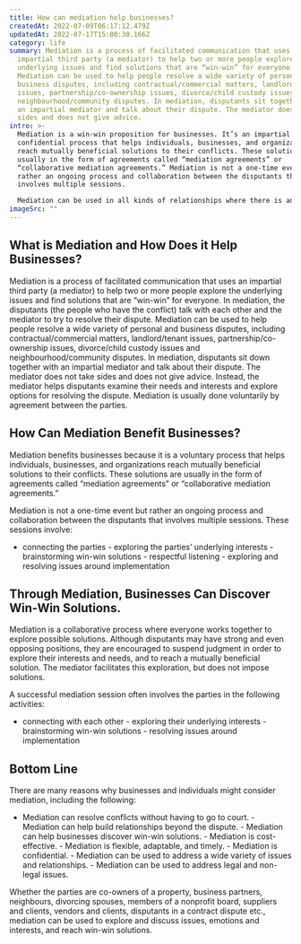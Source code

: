 ```yaml
---
title: How can mediation help businesses?
createdAt: 2022-07-09T06:17:12.479Z
updatedAt: 2022-07-17T15:00:30.166Z
category: life
summary: Mediation is a process of facilitated communication that uses an
  impartial third party (a mediator) to help two or more people explore the
  underlying issues and find solutions that are “win-win” for everyone.
  Mediation can be used to help people resolve a wide variety of personal and
  business disputes, including contractual/commercial matters, landlord/tenant
  issues, partnership/co-ownership issues, divorce/child custody issues and
  neighbourhood/community disputes. In mediation, disputants sit together with
  an impartial mediator and talk about their dispute. The mediator does not take
  sides and does not give advice.
intro: >-
  Mediation is a win-win proposition for businesses. It’s an impartial and
  confidential process that helps individuals, businesses, and organizations
  reach mutually beneficial solutions to their conflicts. These solutions are
  usually in the form of agreements called “mediation agreements” or
  “collaborative mediation agreements.” Mediation is not a one-time event but
  rather an ongoing process and collaboration between the disputants that
  involves multiple sessions. 

  Mediation can be used in all kinds of relationships where there is an opportunity to explore different ways of dealing with conflict and find win-win solutions without having to go to court or some other expensive third party adjudication. These include disputes between partners, shareholders, suppliers, customers, tenants, employees, suppliers and competitors; labor/management; landlord/tenant; divorcing spouses; members of nonprofit boards; roommates; feuding neighbours; business partners (and service providers); vendors (and clients); owners and real estate developers; executors and beneficiaries of trusts; owners and local governments etc.
imageSrc: ""
---
```


## What is Mediation and How Does it Help Businesses?

Mediation is a process of facilitated communication that uses an impartial third party (a mediator) to help two or more people explore the underlying issues and find solutions that are “win-win” for everyone. In mediation, the disputants (the people who have the conflict) talk with each other and the mediator to try to resolve their dispute. Mediation can be used to help people resolve a wide variety of personal and business disputes, including contractual/commercial matters, landlord/tenant issues, partnership/co-ownership issues, divorce/child custody issues and neighbourhood/community disputes. In mediation, disputants sit down together with an impartial mediator and talk about their dispute. The mediator does not take sides and does not give advice. Instead, the mediator helps disputants examine their needs and interests and explore options for resolving the dispute. Mediation is usually done voluntarily by agreement between the parties.

## How Can Mediation Benefit Businesses?

Mediation benefits businesses because it is a voluntary process that helps individuals, businesses, and organizations reach mutually beneficial solutions to their conflicts. These solutions are usually in the form of agreements called “mediation agreements” or “collaborative mediation agreements.”

Mediation is not a one-time event but rather an ongoing process and collaboration between the disputants that involves multiple sessions. These sessions involve:

- connecting the parties - exploring the parties’ underlying interests - brainstorming win-win solutions - respectful listening - exploring and resolving issues around implementation

## Through Mediation, Businesses Can Discover Win-Win Solutions.

Mediation is a collaborative process where everyone works together to explore possible solutions. Although disputants may have strong and even opposing positions, they are encouraged to suspend judgment in order to explore their interests and needs, and to reach a mutually beneficial solution. The mediator facilitates this exploration, but does not impose solutions.

A successful mediation session often involves the parties in the following activities:

- connecting with each other - exploring their underlying interests - brainstorming win-win solutions - resolving issues around implementation

## Bottom Line

There are many reasons why businesses and individuals might consider mediation, including the following:

- Mediation can resolve conflicts without having to go to court. - Mediation can help build relationships beyond the dispute. - Mediation can help businesses discover win-win solutions. - Mediation is cost-effective. - Mediation is flexible, adaptable, and timely. - Mediation is confidential. - Mediation can be used to address a wide variety of issues and relationships. - Mediation can be used to address legal and non-legal issues.

Whether the parties are co-owners of a property, business partners, neighbours, divorcing spouses, members of a nonprofit board, suppliers and clients, vendors and clients, disputants in a contract dispute etc., mediation can be used to explore and discuss issues, emotions and interests, and reach win-win solutions.
